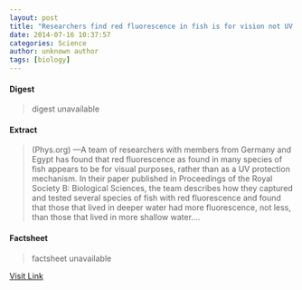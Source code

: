```yaml
---
layout: post
title: "Researchers find red fluorescence in fish is for vision not UV protection"
date: 2014-07-16 10:37:57
categories: Science
author: unknown author
tags: [biology]
---
```



#### Digest
>digest unavailable

#### Extract
>(Phys.org) —A team of researchers with members from Germany and Egypt has found that red fluorescence as found in many species of fish appears to be for visual purposes, rather than as a UV protection mechanism. In their paper published in Proceedings of the Royal Society B: Biological Sciences, the team describes how they captured and tested several species of fish with red fluorescence and found that those that lived in deeper water had more fluorescence, not less, than those that lived in more shallow water....

#### Factsheet
>factsheet unavailable

[Visit Link](http://phys.org/news324711414.html)


